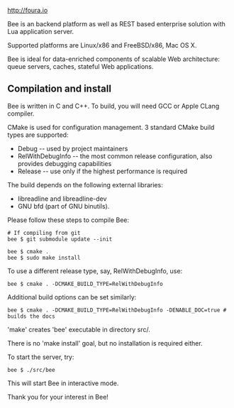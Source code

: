 
http://foura.io

Bee is an backend platform as well as REST based enterprise solution with Lua application server.



Supported platforms are Linux/x86 and FreeBSD/x86, Mac OS X.

Bee is ideal for data-enriched components of
scalable Web architecture: queue servers, caches,
stateful Web applications.

## Compilation and install

Bee is written in C and C++.
To build, you will need GCC or Apple CLang compiler.

CMake is used for configuration management.
3 standard CMake build types are supported:
 * Debug -- used by project maintainers
 * RelWithDebugInfo -- the most common release configuration,
 also provides debugging capabilities
 * Release -- use only if the highest performance is required

The build depends on the following external libraries:

- libreadline and libreadline-dev
- GNU bfd (part of GNU binutils).

Please follow these steps to compile Bee:

    # If compiling from git
    bee $ git submodule update --init

    bee $ cmake .
    bee $ sudo make install

To use a different release type, say, RelWithDebugInfo, use:

    bee $ cmake . -DCMAKE_BUILD_TYPE=RelWithDebugInfo

Additional build options can be set similarly:

    bee $ cmake . -DCMAKE_BUILD_TYPE=RelWithDebugInfo -DENABLE_DOC=true # builds the docs

'make' creates 'bee' executable in directory src/.

There is no 'make install' goal, but no installation
is required either.

To start the server, try:

    bee $ ./src/bee

This will start Bee in interactive mode.



Thank you for your interest in Bee!
